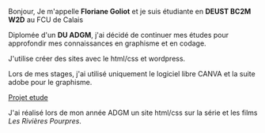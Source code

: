 Bonjour, Je m'appelle **Floriane Goliot** et je suis étudiante en **DEUST BC2M W2D** au FCU de Calais

Diplomée d'un **DU ADGM**, j'ai décidé de continuer mes études pour approfondir mes connaissances en graphisme et en codage.

J'utilise créer des sites avec le html/css et wordpress.

Lors de mes stages, j'ai utilisé uniquement le logiciel libre CANVA et la suite adobe pour le graphisme.

<ins>Projet etude</ins>

J'ai réalisé lors de mon année ADGM un site html/css sur la série et les films *Les Rivières Pourpres*.

<!--
**Flo-Riane/Flo-Riane** is a ✨ _special_ ✨ repository because its `README.md` (this file) appears on your GitHub profile.

Here are some ideas to get you started:

- 🔭 I’m currently working on ...
- 🌱 I’m currently learning ...
- 👯 I’m looking to collaborate on ...
- 🤔 I’m looking for help with ...
- 💬 Ask me about ...
- 📫 How to reach me: ...
- 😄 Pronouns: ...
- ⚡ Fun fact: ...
-->
